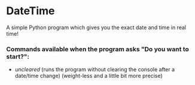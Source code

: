 # DateTime
 A simple Python program which gives you the exact date and time in real time!

### Commands available when the program asks "Do you want to start?":

- *uncleared* (runs the program without clearing the console after a date/time change) (weight-less and a little bit more precise)

